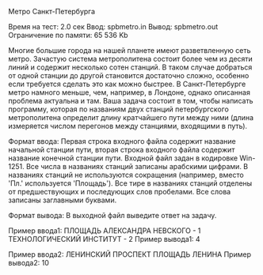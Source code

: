 Метро Санкт-Петербурга

Время на тест: 2.0 сек
Ввод: spbmetro.in
Вывод: spbmetro.out
Ограничение по памяти: 65 536 Kb

Многие большие города на нашей планете имеют разветвленную сеть метро. Зачастую
система метрополитена состоит более чем из десяти линий и содержит несколько сотен
станций. В таком случае добраться от одной станции до другой становится достаточно сложно,
особенно если требуется сделать это как можно быстрее. В Санкт-Петербурге метро намного
меньше, чем, например, в Лондоне, однако описанная проблема актуальна и там.
Ваша задача состоит в том, чтобы написать программу, которая по названиям двух
станций петербургского метрополитена определит длину кратчайшего пути между ними
(длина измеряется числом перегонов между станциями, входящими в путь).

Формат ввода:
Первая строка входного файла содержит название начальной станции пути, вторая
строка входного файла содержит название конечной станции пути. Входной файл задан в
кодировке Win-1251. Все числа в названиях станций записаны арабскими цифрами. В
названиях станций не используются сокращения (например, вместо &#39;Пл.&#39; используется
&#39;Площадь&#39;). Все тире в названиях станций отделены от предшествующих и последующих слов
пробелами. Все слова записаны заглавными буквами.

Формат вывода:
В выходной файл выведите ответ на задачу.

Пример ввода1:
ПЛОЩАДЬ АЛЕКСАНДРА НЕВСКОГО - 1
ТЕХНОЛОГИЧЕСКИЙ ИНСТИТУТ - 2
Пример вывода1:
4

Пример ввода2:
ЛЕНИНСКИЙ ПРОСПЕКТ
ПЛОЩАДЬ ЛЕНИНА
Пример вывода2:
10
